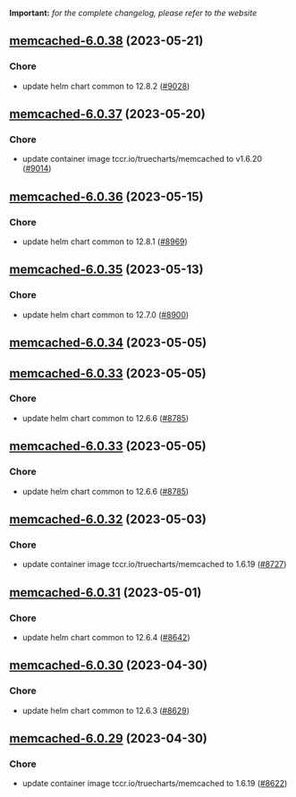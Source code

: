 **Important:**
*for the complete changelog, please refer to the website*




## [memcached-6.0.38](https://github.com/truecharts/charts/compare/memcached-6.0.37...memcached-6.0.38) (2023-05-21)

### Chore

- update helm chart common to 12.8.2 ([#9028](https://github.com/truecharts/charts/issues/9028))
  
  


## [memcached-6.0.37](https://github.com/truecharts/charts/compare/memcached-6.0.36...memcached-6.0.37) (2023-05-20)

### Chore

- update container image tccr.io/truecharts/memcached to v1.6.20 ([#9014](https://github.com/truecharts/charts/issues/9014))
  
  


## [memcached-6.0.36](https://github.com/truecharts/charts/compare/memcached-6.0.35...memcached-6.0.36) (2023-05-15)

### Chore

- update helm chart common to 12.8.1 ([#8969](https://github.com/truecharts/charts/issues/8969))
  
  


## [memcached-6.0.35](https://github.com/truecharts/charts/compare/memcached-6.0.34...memcached-6.0.35) (2023-05-13)

### Chore

- update helm chart common to 12.7.0 ([#8900](https://github.com/truecharts/charts/issues/8900))
  
  


## [memcached-6.0.34](https://github.com/truecharts/charts/compare/memcached-6.0.33...memcached-6.0.34) (2023-05-05)




## [memcached-6.0.33](https://github.com/truecharts/charts/compare/memcached-6.0.32...memcached-6.0.33) (2023-05-05)

### Chore

- update helm chart common to 12.6.6 ([#8785](https://github.com/truecharts/charts/issues/8785))
  
  


## [memcached-6.0.33](https://github.com/truecharts/charts/compare/memcached-6.0.32...memcached-6.0.33) (2023-05-05)

### Chore

- update helm chart common to 12.6.6 ([#8785](https://github.com/truecharts/charts/issues/8785))
  
  


## [memcached-6.0.32](https://github.com/truecharts/charts/compare/memcached-6.0.31...memcached-6.0.32) (2023-05-03)

### Chore

- update container image tccr.io/truecharts/memcached to 1.6.19 ([#8727](https://github.com/truecharts/charts/issues/8727))
  
  


## [memcached-6.0.31](https://github.com/truecharts/charts/compare/memcached-6.0.30...memcached-6.0.31) (2023-05-01)

### Chore

- update helm chart common to 12.6.4 ([#8642](https://github.com/truecharts/charts/issues/8642))
  
  


## [memcached-6.0.30](https://github.com/truecharts/charts/compare/memcached-6.0.29...memcached-6.0.30) (2023-04-30)

### Chore

- update helm chart common to 12.6.3 ([#8629](https://github.com/truecharts/charts/issues/8629))
  
  


## [memcached-6.0.29](https://github.com/truecharts/charts/compare/memcached-6.0.28...memcached-6.0.29) (2023-04-30)

### Chore

- update container image tccr.io/truecharts/memcached to 1.6.19 ([#8622](https://github.com/truecharts/charts/issues/8622))
  
  
